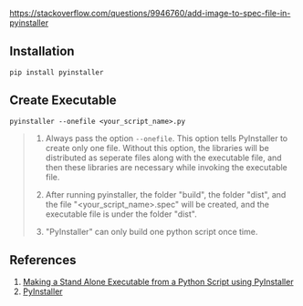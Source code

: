 https://stackoverflow.com/questions/9946760/add-image-to-spec-file-in-pyinstaller

## Installation

```
pip install pyinstaller
```

## Create Executable

```
pyinstaller --onefile <your_script_name>.py
```

> 1. Always pass the option `--onefile`. This option tells PyInstaller to create only one file. Without this option, the libraries will be distributed as seperate files along with the executable file, and then these libraries are necessary while invoking the executable file.
> 
> 2. After running pyinstaller, the folder "build", the folder "dist", and the file "<your_script_name>.spec" will be created, and the executable file is under the folder "dist". 
> 
> 3. "PyInstaller" can only build one python script once time.

## References

1. [Making a Stand Alone Executable from a Python Script using PyInstaller](https://medium.com/dreamcatcher-its-blog/making-an-stand-alone-executable-from-a-python-script-using-pyinstaller-d1df9170e263)
2. [PyInstaller](https://www.pyinstaller.org/)
